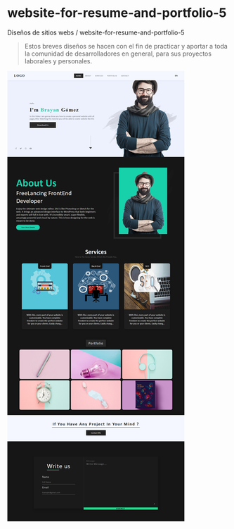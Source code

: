 # website-for-resume-and-portfolio-5

Diseños de sitios webs / website-for-resume-and-portfolio-5
> Estos breves diseños se hacen con el fin de practicar y aportar a toda la comunidad de desarrolladores en general, para sus proyectos laborales y personales.

![preview web site.](https://github.com/brayangomez22/website-for-resume-and-portfolio-5/blob/master/images/preview.png)
